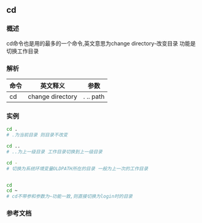 ## cd

### 概述
cd命令也是用的最多的一个命令,英文意思为change directory-改变目录 功能是切换工作目录


### 解析

|   命令  |  英文释义   |    参数   |
|--|--|--|
|    cd   | change directory | . .. path|


### 实例

```bash
cd .
# .为当前目录 则目录不改变

cd ..
# ..为上一级目录 工作目录切换到上一级目录

cd -
# 切换为系统环境变量OLDPATH所在的目录 一般为上一次的工作目录


cd 
cd ~
# cd不带参和参数为~功能一致,则直接切换为login时的目录

```

### 参考文档


